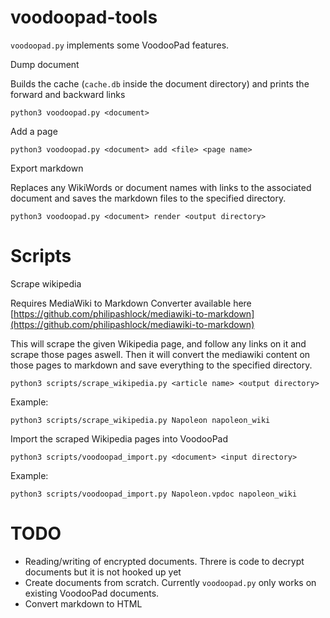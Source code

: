 # voodoopad-tools


`voodoopad.py` implements some VoodooPad features.


Dump document

Builds the cache (`cache.db` inside the document directory) and prints the forward and backward links

`python3 voodoopad.py <document>`


Add a page


`python3 voodoopad.py <document> add <file> <page name>`


Export markdown

Replaces any WikiWords or document names with links to the associated document and saves the markdown files to the specified directory.

`python3 voodoopad.py <document> render <output directory>`


# Scripts

Scrape wikipedia

Requires MediaWiki to Markdown Converter available here [https://github.com/philipashlock/mediawiki-to-markdown](https://github.com/philipashlock/mediawiki-to-markdown)

This will scrape the given Wikipedia page, and follow any links on it and scrape those pages aswell. Then it will convert the mediawiki content on those pages to markdown and save everything to the specified directory.

`python3 scripts/scrape_wikipedia.py <article name> <output directory>`

Example:

`python3 scripts/scrape_wikipedia.py Napoleon napoleon_wiki`

Import the scraped Wikipedia pages into VoodooPad

`python3 scripts/voodoopad_import.py <document> <input directory>`

Example:

`python3 scripts/voodoopad_import.py Napoleon.vpdoc napoleon_wiki`


# TODO

-  Reading/writing of encrypted documents. Threre is code to decrypt documents but it is not hooked up yet
-  Create documents from scratch. Currently `voodoopad.py` only works on existing VoodooPad documents.
-  Convert markdown to HTML
